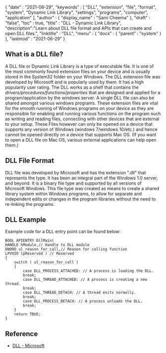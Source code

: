 {
  "date" : "2021-06-29",
  "keywords" : [ "DLL", "extension", "file", "format", "system", "Dynamic Link Library", "settings", "programs", "computer", "application" ],
  "author" : {
    "display_name" : "Sami Cheema"
  },
  "draft" : "false",
  "toc" : true,
  "title" : "DLL - Dynamic Link Library",
  "description":"Learn about DLL file format and APIs that can create and open DLL files.",
  "linktitle" : "DLL",
  "menu" : {
    "docs" : {
      "parent" : "system"
    }
  },
  "lastmod" : "2021-06-29"
}

## What is a DLL file? ##

A DLL file or Dynamic Link Library is a type of executable file. It is one of the most commonly found extension files on your device and is usually stored in the System32 folder on your Windows. The DLL extension file was developed by Microsoft and is popularly used by them. It has a high popularity user rating. The DLL works as a shelf that contains the *drivers/procedures/functions/properties* that are designed and applied for a program/application by the windows server. A single DLL file can also be shared amongst various windows programs. These extension files are vital for the smooth running of Windows programs on your device as they are responsible for enabling and running various functions on the program such as writing and reading files, connecting with other devices that are external to your setup.
These Files however can only be opened on a device that supports any version of Windows (windows 7/windows 10/etc.) and hence cannot be opened directly on a device that supports Mac OS. (If you want to open a DLL file on Mac OS, various external applications can help open them.)


## DLL File Format ##

DLL file was developed by Microsoft and has the extension ".dll" that represents the type. It has been an integral part of the Windows 1.0 server, and beyond. It is a binary file type and supported by all versions of Microsoft Windows. This file type was created as means to create a shared library system within Windows programs, to allow for separate and independent edits or changes in the program libraries without the need to re-linking the programs.


## DLL Example ##

Example code for a DLL entry point can be found below:

```
BOOL APIENTRY DllMain(
HANDLE hModule,// Handle to DLL module
DWORD ul_reason_for_call,// Reason for calling function
LPVOID lpReserved ) // Reserved
{
    switch ( ul_reason_for_call )
    {
        case DLL_PROCESS_ATTACHED: // A process is loading the DLL.
        break;
        case DLL_THREAD_ATTACHED: // A process is creating a new thread.
        break;
        case DLL_THREAD_DETACH: // A thread exits normally.
        break;
        case DLL_PROCESS_DETACH: // A process unloads the DLL.
        break;
    }
    return TRUE;
}

```

## Reference ##

* [DLL - Microsoft](https://learn.microsoft.com/en-us/troubleshoot/windows-client/deployment/dynamic-link-library)